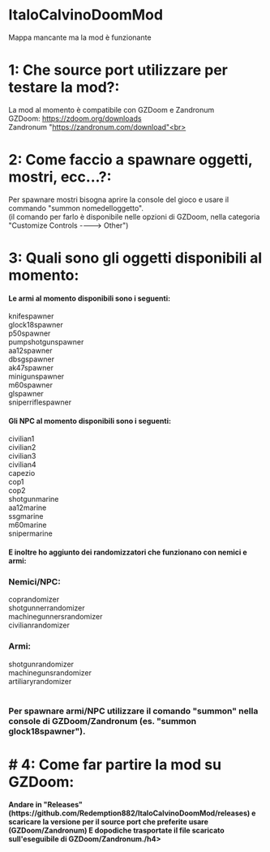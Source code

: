 # ItaloCalvinoDoomMod
Mappa mancante ma la mod è funzionante
# 1: Che source port utilizzare per testare la mod?:
La mod al momento è compatibile con GZDoom e Zandronum<br>
GZDoom: https://zdoom.org/downloads<br>
Zandronum "https://zandronum.com/download"<br>
# 2: Come faccio a spawnare oggetti, mostri, ecc...?:
Per spawnare mostri bisogna aprire la console del gioco e usare il commando "summon nomedelloggetto".<br> 
(il comando per farlo è disponibile nelle opzioni di GZDoom, nella categoria "Customize Controls ----> Other")
# 3: Quali sono gli oggetti disponibili al momento:
<h4>Le armi al momento disponibili sono i seguenti:<br></h4>
   knifespawner<br>
   glock18spawner<br>
   p50spawner<br>
   pumpshotgunspawner<br>
   aa12spawner<br>
   dbsgspawner<br>
   ak47spawner<br>
   minigunspawner<br>
   m60spawner<br>
   glspawner<br>
   sniperriflespawner<br>
<h4>Gli NPC al momento disponibili sono i seguenti:<br></h4>
   civilian1<br>
   civilian2<br>
   civilian3<br>
   civilian4<br>
   capezio<br>
   cop1<br>
   cop2<br>
   shotgunmarine<br>
   aa12marine<br>
   ssgmarine<br>
   m60marine<br>
   snipermarine<br>
<h4>E inoltre ho aggiunto dei randomizzatori che funzionano con nemici e armi:<br></h4>
<h3>Nemici/NPC:<br></h3>
   coprandomizer<br>
   shotgunnerrandomizer<br>
   machinegunnersrandomizer<br>
   civilianrandomizer<br>
<h3>Armi:<br></h3>
   shotgunrandomizer<br>
   machinegunsrandomizer<br>
   artiliaryrandomizer<br>
<br><h3>Per spawnare armi/NPC utilizzare il comando "summon" nella console di GZDoom/Zandronum (es. "summon glock18spawner").</h3>
<h1># 4: Come far partire la mod su GZDoom:</h1>
<h4>Andare in "Releases" (https://github.com/Redemption882/ItaloCalvinoDoomMod/releases) e scaricare la versione per il source port che preferite usare (GZDoom/Zandronum)
   E dopodiche trasportate il file scaricato sull'eseguibile di GZDoom/Zandronum./h4>
